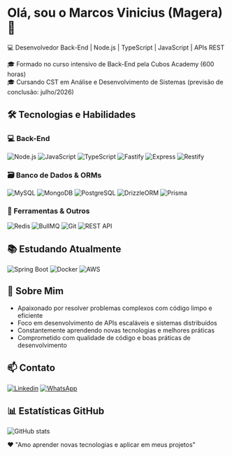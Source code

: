 # Olá, sou o Marcos Vinicius (Magera) 👋

💻 Desenvolvedor Back-End | Node.js | TypeScript | JavaScript | APIs REST

🎓 Formado no curso intensivo de Back-End pela Cubos Academy (600 horas)  
🎓 Cursando CST em Análise e Desenvolvimento de Sistemas (previsão de conclusão: julho/2026)

## 🛠 Tecnologias e Habilidades

### 💻 Back-End
![Node.js](https://img.shields.io/badge/Node.js-43853D?style=for-the-badge&logo=node.js&logoColor=white)
![JavaScript](https://img.shields.io/badge/JavaScript-F7DF1E?style=for-the-badge&logo=javascript&logoColor=black)
![TypeScript](https://img.shields.io/badge/TypeScript-007ACC?style=for-the-badge&logo=typescript&logoColor=white)
![Fastify](https://img.shields.io/badge/Fastify-000000?style=for-the-badge&logo=fastify&logoColor=white)
![Express](https://img.shields.io/badge/Express.js-404D59?style=for-the-badge)
![Restify](https://img.shields.io/badge/Restify-8A8A8A?style=for-the-badge&logo=node.js&logoColor=white)

### 🗃 Banco de Dados & ORMs
![MySQL](https://img.shields.io/badge/MySQL-4479A1?style=for-the-badge&logo=mysql&logoColor=white)
![MongoDB](https://img.shields.io/badge/MongoDB-47A248?style=for-the-badge&logo=mongodb&logoColor=white)
![PostgreSQL](https://img.shields.io/badge/PostgreSQL-316192?style=for-the-badge&logo=postgresql&logoColor=white)
![DrizzleORM](https://img.shields.io/badge/DrizzleORM-FF6600?style=for-the-badge)
![Prisma](https://img.shields.io/badge/Prisma-3982CE?style=for-the-badge&logo=Prisma&logoColor=white)

### 🔧 Ferramentas & Outros
![Redis](https://img.shields.io/badge/Redis-DC382D?style=for-the-badge&logo=redis&logoColor=white)
![BullMQ](https://img.shields.io/badge/BullMQ-FF0000?style=for-the-badge)
![Git](https://img.shields.io/badge/Git-F05032?style=for-the-badge&logo=git&logoColor=white)
![REST API](https://img.shields.io/badge/REST_API-FF6C37?style=for-the-badge)

## 📚 Estudando Atualmente
![Spring Boot](https://img.shields.io/badge/Spring_Boot-6DB33F?style=for-the-badge&logo=spring&logoColor=white)
![Docker](https://img.shields.io/badge/Docker-2496ED?style=for-the-badge&logo=docker&logoColor=white)
![AWS](https://img.shields.io/badge/AWS-232F3E?style=for-the-badge&logo=amazonaws&logoColor=white)

## 🚀 Sobre Mim
- Apaixonado por resolver problemas complexos com código limpo e eficiente
- Foco em desenvolvimento de APIs escaláveis e sistemas distribuídos
- Constantemente aprendendo novas tecnologias e melhores práticas
- Comprometido com qualidade de código e boas práticas de desenvolvimento

## 📫 Contato
[![Linkedin](https://img.shields.io/badge/LinkedIn-0077B5?style=for-the-badge&logo=linkedin&logoColor=white)](https://www.linkedin.com/in/magera-marcos/)
[![WhatsApp](https://img.shields.io/badge/WhatsApp-25D366?style=for-the-badge&logo=whatsapp&logoColor=white)](https://wa.me/5537999194167?text=Olá!+Vim+através+de+seu+GitHub!)

## 📊 Estatísticas GitHub
![GitHub stats](https://github-readme-stats.vercel.app/api?username=mageramarcos&show_icons=true&theme=dracula)

❤️ "Amo aprender novas tecnologias e aplicar em meus projetos"
